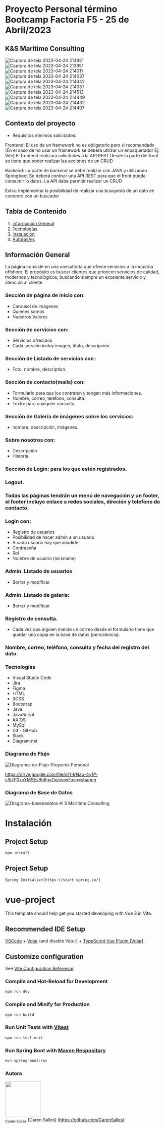 # Proyecto Personal término Bootcamp Factoría F5 - 25 de Abril/2023

## K&S Maritime Consulting

![Captura de tela 2023-04-24 213931](https://user-images.githubusercontent.com/116892294/234099271-02769af7-84c5-45d5-bed7-51f7b4d9b23b.png)
![Captura de tela 2023-04-24 213951](https://user-images.githubusercontent.com/116892294/234099320-dd44498a-78fd-4150-8174-866cd562b8f7.png)
![Captura de tela 2023-04-24 214011](https://user-images.githubusercontent.com/116892294/234099343-42e1f770-d8cf-424e-bc26-a13018935899.png)
![Captura de tela 2023-04-24 214037](https://user-images.githubusercontent.com/116892294/234099381-560b84bf-915a-442f-b559-05f2a0c8e79c.png)
![Captura de tela 2023-04-24 214342](https://user-images.githubusercontent.com/116892294/234100047-23bcb130-2192-4ad0-9519-399ff2651404.png)
![Captura de tela 2023-04-24 214037](https://user-images.githubusercontent.com/116892294/234100055-fcda59e0-eeb1-48c4-97ec-d6b5cd3f79ce.png)
![Captura de tela 2023-04-24 214513](https://user-images.githubusercontent.com/116892294/234100060-7bdb1492-4c13-4191-a10d-df110273c72a.png)
![Captura de tela 2023-04-24 214449](https://user-images.githubusercontent.com/116892294/234100063-e130e722-7b24-4bf5-b7f7-1c91d2a31c29.png)
![Captura de tela 2023-04-24 214432](https://user-images.githubusercontent.com/116892294/234100065-78a6297d-5d8a-427c-b0ae-b6f32569d5d3.png)
![Captura de tela 2023-04-24 214407](https://user-images.githubusercontent.com/116892294/234100067-d306b2f7-37f0-4a37-aedb-707c867d9c40.png)

## Contexto del proyecto
- Requisitos mínimos solicitados:

Frontend: El uso de un framework no es obligatorio pero si recomendado (En el caso de no usar un framework se deberá utilizar un enpaquetador Ej: Vite) El frontend realizará solicitudes a la API REST Desde la parte del front se tiene que poder realizar las acciónes de un CRUD

Backend: La parte de backend se debe realizar con JAVA y utilizando Springboot Se deberá contruir una API REST para que el front pueda consumir lo datos. La API debe permitir realizar un CRUD

Extra: Implementar la posibilidad de realizar una busqueda de un dato en concreto con un buscador

## Tabla de Contenido

1. [Información General](#Info-General)
2. [Tecnologías](#Tecnologías)
3. [Instalación](#Instalación)
4. [Autoras/es](#Autora)

## Información General
La página consiste en una consultoría que ofrece servicios a la industria offshore.
El propósito es buscar clientes que prioricen servicios de calidad, modernos y tecnológicos, buscando siempre un excelente servicio y atención al cliente.

### Sección de página de Inicio con:
 - Carousel de imágenes
 - Quienes somos
 - Nuestros Valores
 
### Sección de servicios con:
 - Servicios ofrecidos
 - Cada servicio incluy imagen, titulo, descripción.
### Sección de Listado de servicios con :
  - Foto, nombre, description.
 
### Sección de contacto(mails) con:
  - Formulario para que los contraten y tengan más informaciones.
  - Nombre, correo, teléfono, consulta.
  - Texto: para cualquier consulta.
  
### Sección de Galería de imágenes sobre los servicios:
  - nombre, descripción, imágenes.
  
### Sobre nosotros con:
 - Descripción
 - Historia.
### Sección de Login: para los que estén registrados.

### Logout.

### Todas las páginas tendrán un menú de navegación  y un footer, el footer incluye enlace a redes sociales, direción y telefono de contacto.

### Login con:
- Registro de usuarios
- Posibilidad de hacer admin a un usuario.
- A cada usuario hay que añadirle:
- Contraseña
- Rol
- Nombre de usuario (nickname)
 
### Admin. Listado de usuarios
 - Borrar y modificar.
 
### Admin. Listado de galería:
 - Borrar y modificar.
 
### Registro de consulta.
 - Cada vez que alguien mande un correo desde el formulario tiene que quedar una copia en la base de datos (persistencia).
 
### Nombre, correo, teléfono, consulta y fecha del registro del dato.

### Tecnologías
- Visual Studio Code
- Jira
- Figma
- HTML
- SCSS
- Bootstrap
- Java
- JavaScript
- AXIOS
- MySql
- Git - GitHub
- Slack
- Diagram.net

### Diagrama de Flujo

![Diagrama-de-Flujo-Proyecto-Personal](https://user-images.githubusercontent.com/116892294/233811402-1b74970c-eac8-4843-a438-6f0cc568f238.png)

https://drive.google.com/file/d/1-IrNao-4y1P-c9j7P0xoYMSEs9hRgyOe/view?usp=sharing

### Diagrama de Base de Datos

![Diagrama-basededatos-K S  Maritime Consulting](https://user-images.githubusercontent.com/116892294/233790064-93f3ebad-40ad-4423-b142-c91fb19d8a5d.png)

# Instalación

## Project Setup

```sh
npm install
```

## Project Setup 

```sh
Spring Initializr(https://start.spring.io/)
```
# vue-project

This template should help get you started developing with Vue 3 in Vite.

## Recommended IDE Setup

[VSCode](https://code.visualstudio.com/) + [Volar](https://marketplace.visualstudio.com/items?itemName=Vue.volar) (and disable Vetur) + [TypeScript Vue Plugin (Volar)](https://marketplace.visualstudio.com/items?itemName=Vue.vscode-typescript-vue-plugin).

## Customize configuration

See [Vite Configuration Reference](https://vitejs.dev/config/).

### Compile and Hot-Reload for Development

```sh
npm run dev
```

### Compile and Minify for Production

```sh
npm run build
```

### Run Unit Tests with [Vitest](https://vitest.dev/)

```sh
npm run test:unit
```

### Run Spring Boot with [Maven Respository](https://spring.io/guides/gs/spring-boot/)

```sh
mvn spring-boot:run
```


### Autora
[<img src="https://avatars.githubusercontent.com/u/116892294?v=4" width=115><br><sub>Caren Salles</sub>](https://github.com/CarenSalles)
 [Caren Salles] (https://github.com/CarenSalles)



